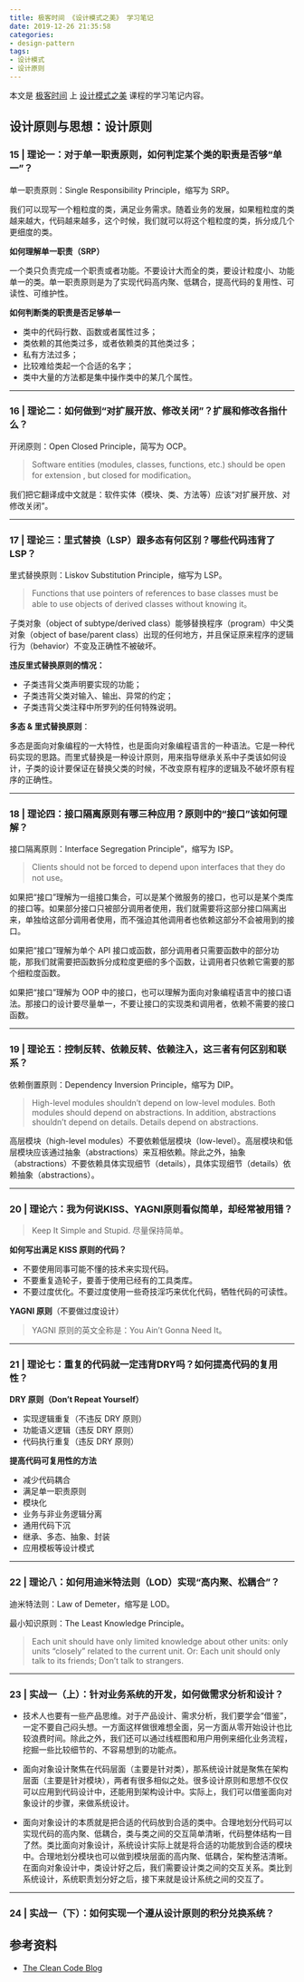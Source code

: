 ```yaml
---
title: 极客时间 《设计模式之美》 学习笔记
date: 2019-12-26 21:35:58
categories:
- design-pattern
tags:
- 设计模式
- 设计原则
---
```


本文是 [极客时间](https://time.geekbang.org/) 上 [设计模式之美](https://time.geekbang.org/column/intro/100039001) 课程的学习笔记内容。

<!-- more -->

## 设计原则与思想：设计原则

### 15 | 理论一：对于单一职责原则，如何判定某个类的职责是否够“单一”？

单一职责原则：Single Responsibility Principle，缩写为 SRP。

我们可以现写一个粗粒度的类，满足业务需求。随着业务的发展，如果粗粒度的类越来越大，代码越来越多，这个时候，我们就可以将这个粗粒度的类，拆分成几个更细度的类。

**如何理解单一职责（SRP）**

一个类只负责完成一个职责或者功能。不要设计大而全的类，要设计粒度小、功能单一的类。单一职责原则是为了实现代码高内聚、低耦合，提高代码的复用性、可读性、可维护性。

**如何判断类的职责是否足够单一**

- 类中的代码行数、函数或者属性过多；
- 类依赖的其他类过多，或者依赖类的其他类过多；
- 私有方法过多；
- 比较难给类起一个合适的名字；
- 类中大量的方法都是集中操作类中的某几个属性。

---

### 16 | 理论二：如何做到“对扩展开放、修改关闭”？扩展和修改各指什么？

开闭原则：Open Closed Principle，简写为 OCP。

> Software entities (modules, classes, functions, etc.) should be open for extension , but closed for modification。
 
我们把它翻译成中文就是：软件实体（模块、类、方法等）应该“对扩展开放、对修改关闭”。

---

### 17 | 理论三：里式替换（LSP）跟多态有何区别？哪些代码违背了LSP？

里式替换原则：Liskov Substitution Principle，缩写为 LSP。

> Functions that use pointers of references to base classes must be able to use objects of derived classes without knowing it。

子类对象（object of subtype/derived class）能够替换程序（program）中父类对象（object of base/parent class）出现的任何地方，并且保证原来程序的逻辑行为（behavior）不变及正确性不被破坏。

**违反里式替换原则的情况：**

- 子类违背父类声明要实现的功能；
- 子类违背父类对输入、输出、异常的约定；
- 子类违背父类注释中所罗列的任何特殊说明。

**多态 & 里式替换原则**：

多态是面向对象编程的一大特性，也是面向对象编程语言的一种语法。它是一种代码实现的思路。而里式替换是一种设计原则，用来指导继承关系中子类该如何设计，子类的设计要保证在替换父类的时候，不改变原有程序的逻辑及不破坏原有程序的正确性。

---

### 18 | 理论四：接口隔离原则有哪三种应用？原则中的“接口”该如何理解？

接口隔离原则：Interface Segregation Principle”，缩写为 ISP。

> Clients should not be forced to depend upon interfaces that they do not use。

如果把“接口”理解为一组接口集合，可以是某个微服务的接口，也可以是某个类库的接口等。如果部分接口只被部分调用者使用，我们就需要将这部分接口隔离出来，单独给这部分调用者使用，而不强迫其他调用者也依赖这部分不会被用到的接口。

如果把“接口”理解为单个 API 接口或函数，部分调用者只需要函数中的部分功能，那我们就需要把函数拆分成粒度更细的多个函数，让调用者只依赖它需要的那个细粒度函数。

如果把“接口”理解为 OOP 中的接口，也可以理解为面向对象编程语言中的接口语法。那接口的设计要尽量单一，不要让接口的实现类和调用者，依赖不需要的接口函数。

---

### 19 | 理论五：控制反转、依赖反转、依赖注入，这三者有何区别和联系？

依赖倒置原则：Dependency Inversion Principle，缩写为 DIP。

> High-level modules shouldn’t depend on low-level modules. Both modules should depend on abstractions. In addition, abstractions shouldn’t depend on details. Details depend on abstractions.

高层模块（high-level modules）不要依赖低层模块（low-level）。高层模块和低层模块应该通过抽象（abstractions）来互相依赖。除此之外，抽象（abstractions）不要依赖具体实现细节（details），具体实现细节（details）依赖抽象（abstractions）。

---

### 20 | 理论六：我为何说KISS、YAGNI原则看似简单，却经常被用错？

> Keep It Simple and Stupid. 尽量保持简单。

**如何写出满足 KISS 原则的代码？**

- 不要使用同事可能不懂的技术来实现代码。
- 不要重复造轮子，要善于使用已经有的工具类库。
- 不要过度优化。不要过度使用一些奇技淫巧来优化代码，牺牲代码的可读性。

**YAGNI 原则**（不要做过度设计）

> YAGNI 原则的英文全称是：You Ain’t Gonna Need It。

---

### 21 | 理论七：重复的代码就一定违背DRY吗？如何提高代码的复用性？

**DRY 原则（Don’t Repeat Yourself）**

- 实现逻辑重复（不违反 DRY 原则）
- 功能语义逻辑（违反 DRY 原则）
- 代码执行重复（违反 DRY 原则）

**提高代码可复用性的方法**

- 减少代码耦合
- 满足单一职责原则
- 模块化
- 业务与非业务逻辑分离
- 通用代码下沉
- 继承、多态、抽象、封装
- 应用模板等设计模式

---

### 22 | 理论八：如何用迪米特法则（LOD）实现“高内聚、松耦合”？

迪米特法则：Law of Demeter，缩写是 LOD。

最小知识原则：The Least Knowledge Principle。

> Each unit should have only limited knowledge about other units: only units “closely” related to the current unit. Or: Each unit should only talk to its friends; Don’t talk to strangers.

---

### 23 | 实战一（上）：针对业务系统的开发，如何做需求分析和设计？

- 技术人也要有一些产品思维。对于产品设计、需求分析，我们要学会“借鉴”，一定不要自己闷头想。一方面这样做很难想全面，另一方面从零开始设计也比较浪费时间。除此之外，我们还可以通过线框图和用户用例来细化业务流程，挖掘一些比较细节的、不容易想到的功能点。

- 面向对象设计聚焦在代码层面（主要是针对类），那系统设计就是聚焦在架构层面（主要是针对模块），两者有很多相似之处。很多设计原则和思想不仅仅可以应用到代码设计中，还能用到架构设计中。实际上，我们可以借鉴面向对象设计的步骤，来做系统设计。

- 面向对象设计的本质就是把合适的代码放到合适的类中。合理地划分代码可以实现代码的高内聚、低耦合，类与类之间的交互简单清晰，代码整体结构一目了然。类比面向对象设计，系统设计实际上就是将合适的功能放到合适的模块中。合理地划分模块也可以做到模块层面的高内聚、低耦合，架构整洁清晰。在面向对象设计中，类设计好之后，我们需要设计类之间的交互关系。类比到系统设计，系统职责划分好之后，接下来就是设计系统之间的交互了。

---

### 24 | 实战一（下）：如何实现一个遵从设计原则的积分兑换系统？

## 参考资料

- [The Clean Code Blog](https://blog.cleancoder.com/uncle-bob/2014/05/08/SingleReponsibilityPrinciple.html)